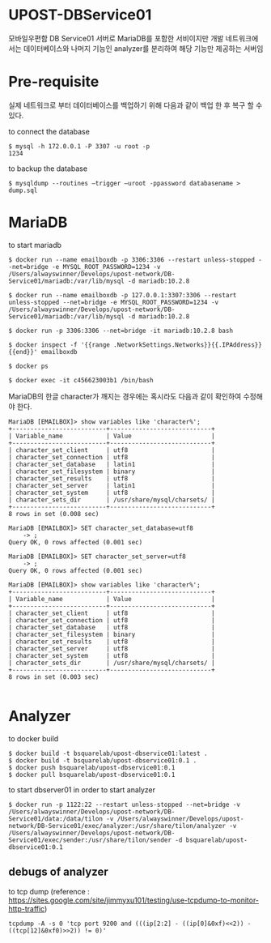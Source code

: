 # UPOST-DBService01
모바일우편함 DB Service01 서버로 MariaDB를 포함한 서비이지만 개발 네트워크에서는 데이터베이스와 나머지 기능인 analyzer를 분리하여 해당 기능만 제공하는 서버임

# Pre-requisite
실제 네트워크로 부터 데이터베이스를 백업하기 위해 다음과 같이 백업 한 후 복구 할 수 있다.

to connect the database
```
$ mysql -h 172.0.0.1 -P 3307 -u root -p
1234 
```

to backup the database
```
$ mysqldump --routines –trigger –uroot -ppassword databasename > dump.sql

```

# MariaDB
to start mariadb
```
$ docker run --name emailboxdb -p 3306:3306 --restart unless-stopped --net=bridge -e MYSQL_ROOT_PASSWORD=1234 -v /Users/alwayswinner/Develops/upost-network/DB-Service01/mariadb:/var/lib/mysql -d mariadb:10.2.8

$ docker run --name emailboxdb -p 127.0.0.1:3307:3306 --restart unless-stopped --net=bridge -e MYSQL_ROOT_PASSWORD=1234 -v /Users/alwayswinner/Develops/upost-network/DB-Service01/mariadb:/var/lib/mysql -d mariadb:10.2.8

$ docker run -p 3306:3306 --net=bridge -it mariadb:10.2.8 bash

$ docker inspect -f '{{range .NetworkSettings.Networks}}{{.IPAddress}}{{end}}' emailboxdb

$ docker ps

$ docker exec -it c456623003b1 /bin/bash

```

MariaDB의 한글 character가 깨지는 경우에는 혹시라도 다음과 같이 확인하여 수정해야 한다.
```
MariaDB [EMAILBOX]> show variables like 'character%';
+--------------------------+----------------------------+
| Variable_name            | Value                      |
+--------------------------+----------------------------+
| character_set_client     | utf8                       |
| character_set_connection | utf8                       |
| character_set_database   | latin1                     |
| character_set_filesystem | binary                     |
| character_set_results    | utf8                       |
| character_set_server     | latin1                     |
| character_set_system     | utf8                       |
| character_sets_dir       | /usr/share/mysql/charsets/ |
+--------------------------+----------------------------+
8 rows in set (0.008 sec)

MariaDB [EMAILBOX]> SET character_set_database=utf8
    -> ;
Query OK, 0 rows affected (0.001 sec)

MariaDB [EMAILBOX]> SET character_set_server=utf8
    -> ;
Query OK, 0 rows affected (0.001 sec)

MariaDB [EMAILBOX]> show variables like 'character%';
+--------------------------+----------------------------+
| Variable_name            | Value                      |
+--------------------------+----------------------------+
| character_set_client     | utf8                       |
| character_set_connection | utf8                       |
| character_set_database   | utf8                       |
| character_set_filesystem | binary                     |
| character_set_results    | utf8                       |
| character_set_server     | utf8                       |
| character_set_system     | utf8                       |
| character_sets_dir       | /usr/share/mysql/charsets/ |
+--------------------------+----------------------------+
8 rows in set (0.003 sec)


```

# Analyzer

to docker build
```
$ docker build -t bsquarelab/upost-dbservice01:latest .
$ docker build -t bsquarelab/upost-dbservice01:0.1 .
$ docker push bsquarelab/upost-dbservice01:0.1
$ docker pull bsquarelab/upost-dbservice01:0.1
```

to start dbserver01 in order to start analyzer
```
$ docker run -p 1122:22 --restart unless-stopped --net=bridge -v /Users/alwayswinner/Develops/upost-network/DB-Service01/data:/data/tilon -v /Users/alwayswinner/Develops/upost-network/DB-Service01/exec/analyzer:/usr/share/tilon/analyzer -v /Users/alwayswinner/Develops/upost-network/DB-Service01/exec/sender:/usr/share/tilon/sender -d bsquarelab/upost-dbservice01:0.1
```
## debugs of analyzer
to tcp dump (reference : https://sites.google.com/site/jimmyxu101/testing/use-tcpdump-to-monitor-http-traffic)

```
tcpdump -A -s 0 'tcp port 9200 and (((ip[2:2] - ((ip[0]&0xf)<<2)) - ((tcp[12]&0xf0)>>2)) != 0)'

```
